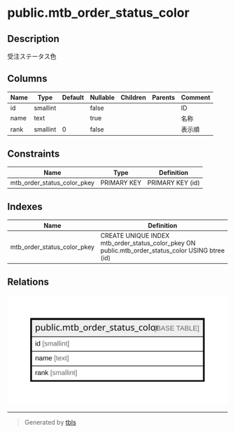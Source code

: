 # public.mtb_order_status_color

## Description

受注ステータス色

## Columns

| Name | Type | Default | Nullable | Children | Parents | Comment |
| ---- | ---- | ------- | -------- | -------- | ------- | ------- |
| id | smallint |  | false |  |  | ID |
| name | text |  | true |  |  | 名称 |
| rank | smallint | 0 | false |  |  | 表示順 |

## Constraints

| Name | Type | Definition |
| ---- | ---- | ---------- |
| mtb_order_status_color_pkey | PRIMARY KEY | PRIMARY KEY (id) |

## Indexes

| Name | Definition |
| ---- | ---------- |
| mtb_order_status_color_pkey | CREATE UNIQUE INDEX mtb_order_status_color_pkey ON public.mtb_order_status_color USING btree (id) |

## Relations

![er](public.mtb_order_status_color.svg)

---

> Generated by [tbls](https://github.com/k1LoW/tbls)
